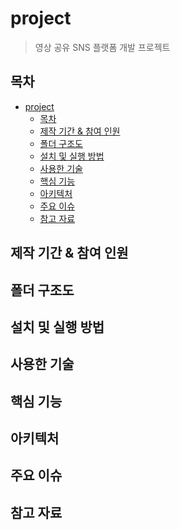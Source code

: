 # project

> 영상 공유 SNS 플랫폼 개발 프로젝트 </br>

## 목차

- [project](#project)
  - [목차](#목차)
  - [제작 기간 \& 참여 인원](#제작-기간--참여-인원)
  - [폴더 구조도](#폴더-구조도)
  - [설치 및 실행 방법](#설치-및-실행-방법)
  - [사용한 기술](#사용한-기술)
  - [핵심 기능](#핵심-기능)
  - [아키텍처](#아키텍처)
  - [주요 이슈](#주요-이슈)
  - [참고 자료](#참고-자료)

## 제작 기간 & 참여 인원

## 폴더 구조도

## 설치 및 실행 방법

<!-- 설치 및 실행 방법 -->

## 사용한 기술

<!-- (기술 스택) -->

## 핵심 기능

<!-- (코드 실행 방법, 코드로 보여주거나 코드 링크) -->

## 아키텍처

<!-- ERD, 아키텍처, 배포 프로세스, 컴포넌트 구조도 등 -->

## 주요 이슈

<!-- 핵심 트러블 슈팅 & 주요 이슈-->
<!-- 그외 트러블 슈팅 & 주요 이슈-->

## 참고 자료
